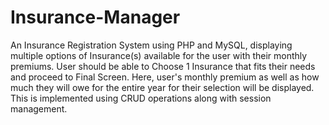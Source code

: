 # Insurance-Manager
An Insurance Registration System using PHP and MySQL, displaying multiple options of Insurance(s) available for the user with their monthly premiums. 
User should be able to Choose 1 Insurance that fits their needs and proceed to Final Screen. Here, user's monthly premium as well as how much they will owe for the entire year for their selection will be displayed.
This is implemented using CRUD operations along with session management.
